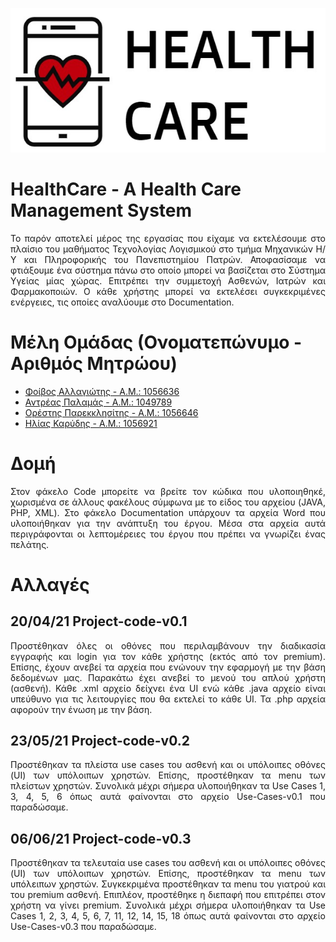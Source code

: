 <p align="center">
  <img src="./Code/images/logo.jpg" />
</p>

# HealthCare - A Health Care Management System
<p align="justify">
Το παρόν αποτελεί μέρος της εργασίας που είχαμε να εκτελέσουμε στο πλαίσιο του μαθήματος Τεχνολογίας Λογισμικού στο τμήμα Μηχανικών Η/Υ και Πληροφορικής του Πανεπιστημίου Πατρών. Αποφασίσαμε να φτιάξουμε ένα σύστημα πάνω στο οποίο μπορεί να βασίζεται στο Σύστημα Υγείας μίας χώρας. Επιτρέπει την συμμετοχή Ασθενών, Ιατρών και Φαρμακοποιών. Ο κάθε χρήστης μπορεί να εκτελέσει συγκεκριμένες ενέργειες, τις οποίες αναλύουμε στο Documentation. 
</p>


# Μέλη Ομάδας (Ονοματεπώνυμο - Αριθμός Μητρώου)
<ul>
  <li><a href="https://github.com/foivos-all">Φοίβος Αλλαγιώτης - Α.Μ.: 1056636</a></li>
  <li><a href="https://github.com/Apalms">Αντρέας Παλαμάς - Α.Μ.: 1049789</a></li>
  <li><a href="https://github.com/orestispa">Ορέστης Παρεκκλησίτης - Α.Μ.: 1056646</a></li>
  <li><a href="https://github.com/ilias-karydis">Ηλίας Καρύδης - Α.Μ.: 1056921</a></li>
</ul>

# Δομή
<p align="justify">
Στον φάκελο Code μπορείτε να βρείτε τον κώδικα που υλοποιηθηκέ, χωρισμένα σε άλλους φακέλους σύμφωνα με το είδος του αρχείου (JAVA, PHP, XML). Στο φάκελο Documentation υπάρχουν τα αρχεία Word που υλοποιήθηκαν για την ανάπτυξη του έργου. Μέσα στα αρχεία αυτά περιγράφονται οι λεπτομέρειες του έργου που πρέπει να γνωρίζει ένας πελάτης.
</p>

# Αλλαγές
## 20/04/21 Project-code-v0.1
<p align="justify">
Προστέθηκαν όλες οι οθόνες που περιλαμβάνουν την διαδικασία εγγραφής και login για τον κάθε χρήστης (εκτός από τον premium). Επίσης, έχουν ανεβεί τα αρχεία που ενώνουν την εφαρμογή με την βάση δεδομένων μας. Παρακάτω έχει ανεβεί το μενού του απλού χρήστη (ασθενή). Κάθε .xml αρχείο δείχνει ένα UI ενώ κάθε .java αρχείο είναι υπεύθυνο για τις λειτουργίες που θα εκτελεί το κάθε UI. Τα .php αρχεία αφορούν την ένωση με την βάση.
</p>

## 23/05/21 Project-code-v0.2
<p align="justify">
Προστέθηκαν τα πλείστα use cases του ασθενή και οι υπόλοιπες οθόνες (UI) των υπόλοιπων χρηστών. Επίσης, προστέθηκαν τα menu των πλείστων χρηστών. Συνολικά μέχρι σήμερα υλοποιήθηκαν τα Use Cases 1, 3, 4, 5, 6 όπως αυτά φαίνονται στο αρχείο Use-Cases-v0.1 που παραδώσαμε.
</p>

## 06/06/21 Project-code-v0.3
<p align="justify">
Προστέθηκαν τα τελευταία use cases του ασθενή και οι υπόλοιπες οθόνες (UI) των υπόλοιπων χρηστών. Επίσης, προστέθηκαν τα menu των υπόλειπων χρηστών. Συγκεκριμένα προστέθηκαν τα menu του γιατρού και του premium ασθενή. Επιπλέον, προστέθηκε η διεπαφή που επιτρέπει στον χρήστη να γίνει premium. Συνολικά μέχρι σήμερα υλοποιήθηκαν τα Use Cases 1, 2, 3, 4, 5, 6, 7, 11, 12, 14, 15, 18 όπως αυτά φαίνονται στο αρχείο Use-Cases-v0.3 που παραδώσαμε.
</p>
